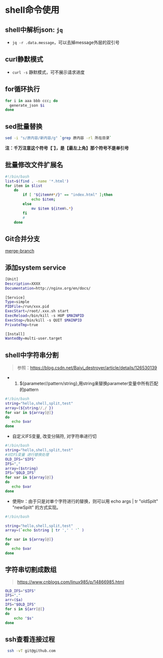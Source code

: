 # shell命令使用

## shell中解析json: `jq`
- `jq -r .data.message`，可以去掉message外层的双引号

## curl静默模式

- `curl -s` 静默模式，可不展示请求进度

## for循环执行

```sh
for i in aaa bbb ccc; do
  generate_json $i
done
```

## sed批量替换

```sh
sed -i "s/原内容/新内容/g" `grep 原内容 -rl 所在目录`
``` 

**注：千万注意这个符号【`】，是【最左上角】那个符号不是单引号**

## 批量修改文件扩展名

```sh
#!/bin/bash
list=$(find . -name '*.html')
for item in $list
    do
        if [ "${item##*/}" == "index.html" ];then
            echo $item;
        else
            mv $item ${item%.*}
        fi
        #
    done
```

## Git合并分支

[merge-branch](./code/shell.sh ':include :type=code :fragment=merge-branch')

## 添加system service

```sh
[Unit]
Description=XXXX
Documentation=http://nginx.org/en/docs/
 
[Service]
Type=simple
PIDFile=/run/xxx.pid
ExecStart=/root/.xxx.sh start
ExecReload=/bin/kill -s HUP $MAINPID
ExecStop=/bin/kill -s QUIT $MAINPID
PrivateTmp=true
 
[Install]
WantedBy=multi-user.target
```


## shell中字符串分割

> 参照：https://blog.csdn.net/Baiyi_destroyer/article/details/126530139
- 1. ${parameter//pattern/string},用string来替换parameter变量中所有匹配的pattern

```sh
#!/bin/bash
string="hello,shell,split,test"  
array=(${string//,/ }) 
for var in ${array[@]}
do
   echo $var
done 

```

- 自定义IFS变量, 改变分隔符, 对字符串进行切

```sh
#!/bin/bash
string="hello,shell,split,test"  
#对IFS变量 进行替换处理
OLD_IFS="$IFS"
IFS=","
array=($string)
IFS="$OLD_IFS"
for var in ${array[@]}
do
   echo $var
done

```

- 使用tr：由于只是对单个字符进行的替换，则可以用  echo args |   tr "oldSpilt" "newSpilt"  的方式实现。

```sh
#!/bin/bash
 
string="hello,shell,split,test"  
array=(`echo $string | tr ',' ' '` )  
 
for var in ${array[@]}
do
   echo $var
done 

```

## 字符串切割成数组

> https://www.cnblogs.com/linux985/p/14866985.html

```sh
OLD_IFS="$IFS" 
IFS="," 
arr=($a) 
IFS="$OLD_IFS" 
for s in ${arr[@]} 
do 
    echo "$s" 
done
```

## ssh查看连接过程

```sh
 ssh -vT git@github.com
 ```


